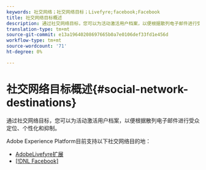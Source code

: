 ```yaml
---
keywords: 社交网络；社交网络目标；Livefyre;facebook;Facebook
title: 社交网络目标概述
description: 通过社交网络目标，您可以为活动激活用户档案，以便根据散列电子邮件进行受众定位、个性化和抑制。
translation-type: tm+mt
source-git-commit: e13a19640208697665b0a7e0106def33fd1e456d
workflow-type: tm+mt
source-wordcount: '71'
ht-degree: 0%

---
```



# 社交网络目标概述{#social-network-destinations}

通过社交网络目标，您可以为活动激活用户档案，以便根据散列电子邮件进行受众定位、个性化和抑制。

Adobe Experience Platform目前支持以下社交网络目的地：

- [AdobeLivefyre扩展](./adobe-livefyre.md)
- [[!DNL Facebook]](./facebook.md)